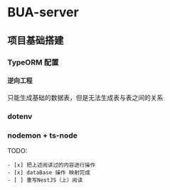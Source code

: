 # BUA-server

## 项目基础搭建

### TypeORM 配置

#### 逆向工程

只能生成基础的数据表，但是无法生成表与表之间的关系

### dotenv

### nodemon + ts-node

TODO:

    - [x] 把上述阅读过的内容进行操作
    - [x] dataBase 操作 映射完成 
    - [ ] 重写NestJS（上）阅读

